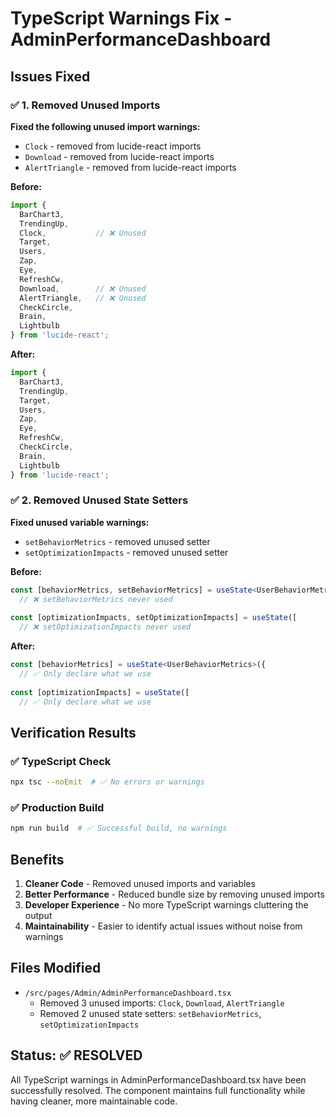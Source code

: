 # TypeScript Warnings Fix - AdminPerformanceDashboard

## Issues Fixed

### ✅ 1. Removed Unused Imports
**Fixed the following unused import warnings:**
- `Clock` - removed from lucide-react imports
- `Download` - removed from lucide-react imports  
- `AlertTriangle` - removed from lucide-react imports

**Before:**
```typescript
import { 
  BarChart3, 
  TrendingUp, 
  Clock,           // ❌ Unused
  Target, 
  Users,
  Zap,
  Eye,
  RefreshCw,
  Download,        // ❌ Unused
  AlertTriangle,   // ❌ Unused
  CheckCircle,
  Brain,
  Lightbulb
} from 'lucide-react';
```

**After:**
```typescript
import { 
  BarChart3, 
  TrendingUp, 
  Target, 
  Users,
  Zap,
  Eye,
  RefreshCw,
  CheckCircle,
  Brain,
  Lightbulb
} from 'lucide-react';
```

### ✅ 2. Removed Unused State Setters
**Fixed unused variable warnings:**
- `setBehaviorMetrics` - removed unused setter
- `setOptimizationImpacts` - removed unused setter

**Before:**
```typescript
const [behaviorMetrics, setBehaviorMetrics] = useState<UserBehaviorMetrics>({
  // ❌ setBehaviorMetrics never used
  
const [optimizationImpacts, setOptimizationImpacts] = useState([
  // ❌ setOptimizationImpacts never used
```

**After:**
```typescript
const [behaviorMetrics] = useState<UserBehaviorMetrics>({
  // ✅ Only declare what we use
  
const [optimizationImpacts] = useState([
  // ✅ Only declare what we use
```

## Verification Results

### ✅ TypeScript Check
```bash
npx tsc --noEmit  # ✅ No errors or warnings
```

### ✅ Production Build
```bash
npm run build  # ✅ Successful build, no warnings
```

## Benefits

1. **Cleaner Code** - Removed unused imports and variables
2. **Better Performance** - Reduced bundle size by removing unused imports
3. **Developer Experience** - No more TypeScript warnings cluttering the output
4. **Maintainability** - Easier to identify actual issues without noise from warnings

## Files Modified

- `/src/pages/Admin/AdminPerformanceDashboard.tsx`
  - Removed 3 unused imports: `Clock`, `Download`, `AlertTriangle`
  - Removed 2 unused state setters: `setBehaviorMetrics`, `setOptimizationImpacts`

## Status: ✅ RESOLVED

All TypeScript warnings in AdminPerformanceDashboard.tsx have been successfully resolved. The component maintains full functionality while having cleaner, more maintainable code.